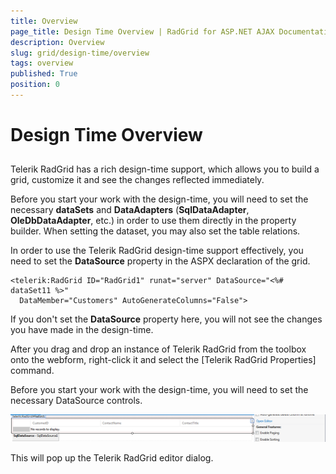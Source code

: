 ```yaml
---
title: Overview
page_title: Design Time Overview | RadGrid for ASP.NET AJAX Documentation
description: Overview
slug: grid/design-time/overview
tags: overview
published: True
position: 0
---
```


# Design Time  Overview



## 

Telerik RadGrid has a rich design-time support, which allows you to build a grid, customize it and see the changes reflected immediately.

Before you start your work with the design-time, you will need to set the necessary **dataSets** and **DataAdapters** (**SqlDataAdapter**, **OleDbDataAdapter**, etc.) in order to use them directly in the property builder. When setting the dataset, you may also set the table relations.

In order to use the Telerik RadGrid design-time support effectively, you need to set the **DataSource** property in the ASPX declaration of the grid.

````ASP.NET
<telerik:RadGrid ID="RadGrid1" runat="server" DataSource="<%# dataSet11 %>"
  DataMember="Customers" AutoGenerateColumns="False">
````



If you don't set the **DataSource** property here, you will not see the changes you have made in the design-time.

After you drag and drop an instance of Telerik RadGrid from the toolbox onto the webform, right-click it and select the [Telerik RadGrid Properties] command.

Before you start your work with the design-time, you will need to set the necessary DataSource controls.

![Designer Overview](images/grid_designer_overview.png)

This will pop up the Telerik RadGrid editor dialog.
